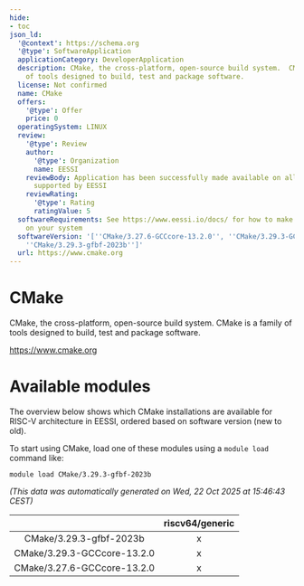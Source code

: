 ```yaml
---
hide:
- toc
json_ld:
  '@context': https://schema.org
  '@type': SoftwareApplication
  applicationCategory: DeveloperApplication
  description: CMake, the cross-platform, open-source build system.  CMake is a family
    of tools designed to build, test and package software.
  license: Not confirmed
  name: CMake
  offers:
    '@type': Offer
    price: 0
  operatingSystem: LINUX
  review:
    '@type': Review
    author:
      '@type': Organization
      name: EESSI
    reviewBody: Application has been successfully made available on all architectures
      supported by EESSI
    reviewRating:
      '@type': Rating
      ratingValue: 5
  softwareRequirements: See https://www.eessi.io/docs/ for how to make EESSI available
    on your system
  softwareVersion: '[''CMake/3.27.6-GCCcore-13.2.0'', ''CMake/3.29.3-GCCcore-13.2.0'',
    ''CMake/3.29.3-gfbf-2023b'']'
  url: https://www.cmake.org
---
```


CMake
=====


CMake, the cross-platform, open-source build system.  CMake is a family of tools designed to build, test and package software.

https://www.cmake.org
# Available modules


The overview below shows which CMake installations are available for RISC-V architecture in EESSI, ordered based on software version (new to old).

To start using CMake, load one of these modules using a `module load` command like:

```shell
module load CMake/3.29.3-gfbf-2023b
```

*(This data was automatically generated on Wed, 22 Oct 2025 at 15:46:43 CEST)*

| |riscv64/generic|
| :---: | :---: |
|CMake/3.29.3-gfbf-2023b|x|
|CMake/3.29.3-GCCcore-13.2.0|x|
|CMake/3.27.6-GCCcore-13.2.0|x|
